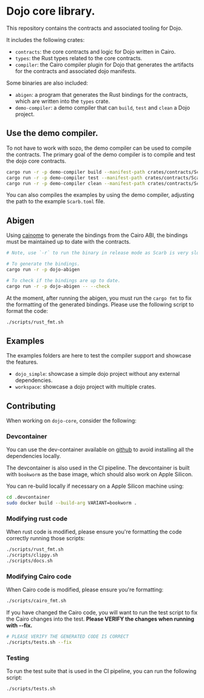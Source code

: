 # Dojo core library.

This repository contains the contracts and associated tooling for Dojo.

It includes the following crates:

* `contracts`: the core contracts and logic for Dojo written in Cairo.
* `types`: the Rust types related to the core contracts.
* `compiler`: the Cairo compiler plugin for Dojo that generates the artifacts for the contracts and associated dojo manifests.

Some binaries are also included:

* `abigen`: a program that generates the Rust bindings for the contracts, which are written into the `types` crate.
* `demo-compiler`: a demo compiler that can `build`, `test` and `clean` a Dojo project.

## Use the demo compiler.

To not have to work with sozo, the demo compiler can be used to compile the contracts.
The primary goal of the demo compiler is to compile and test the dojo core contracts.

```bash
cargo run -r -p demo-compiler build --manifest-path crates/contracts/Scarb.toml
cargo run -r -p demo-compiler test --manifest-path crates/contracts/Scarb.toml
cargo run -r -p demo-compiler clean --manifest-path crates/contracts/Scarb.toml
```

You can also compiles the examples by using the demo compiler, adjusting the path to the example `Scarb.toml` file.

## Abigen

Using [cainome](https://github.com/cartridge-gg/cainome) to generate the bindings from the Cairo ABI, the bindings must be maintained up to date with the contracts.

```bash
# Note, use `-r` to run the binary in release mode as Scarb is very slow in debug mode.

# To generate the bindings.
cargo run -r -p dojo-abigen

# To check if the bindings are up to date.
cargo run -r -p dojo-abigen -- --check
```

At the moment, after running the abigen, you must run the `cargo fmt` to fix the formatting of the generated bindings.
Please use the following script to format the code:
```bash
./scripts/rust_fmt.sh
```

## Examples

The examples folders are here to test the compiler support and showcase the features.

* `dojo_simple`: showcase a simple dojo project without any external dependencies.
* `workspace`: showcase a dojo project with multiple crates.

## Contributing

When working on `dojo-core`, consider the following:

### Devcontainer
You can use the dev-container available on [github](https://github.com/dojoengine/dojo-core/pkgs/container/dojo-core-dev) to avoid installing all the dependencies locally.

The devcontainer is also used in the CI pipeline. The devcontainer is built with `bookworm` as the base image, which should also work on Apple Silicon.

You can re-build locally if necessary on a Apple Silicon machine using:
```bash
cd .devcontainer
sudo docker build --build-arg VARIANT=bookworm .
```

### Modifying rust code
When rust code is modified, please ensure you're formatting the code correctly running those scripts:
```bash
./scripts/rust_fmt.sh
./scripts/clippy.sh
./scripts/docs.sh
```

### Modifying Cairo code

When Cairo code is modified, please ensure you're formatting:
```bash
./scripts/cairo_fmt.sh
```

If you have changed the Cairo code, you will want to run the test script to fix the Cairo changes into the test. **Please VERIFY the changes when running with --fix.**

```bash
# PLEASE VERIFY THE GENERATED CODE IS CORRECT
./scripts/tests.sh --fix
```

### Testing

To run the test suite that is used in the CI pipeline, you can run the following script:
```bash
./scripts/tests.sh
```
